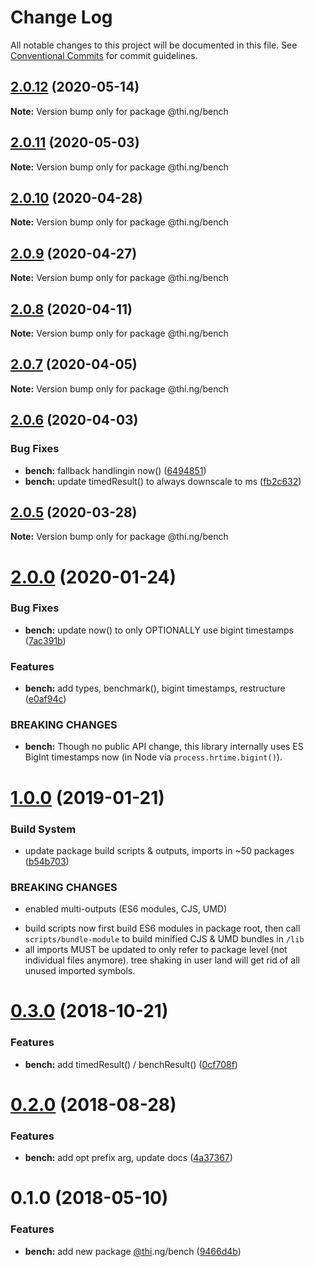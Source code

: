 # Change Log

All notable changes to this project will be documented in this file.
See [Conventional Commits](https://conventionalcommits.org) for commit guidelines.

## [2.0.12](https://github.com/thi-ng/umbrella/compare/@thi.ng/bench@2.0.11...@thi.ng/bench@2.0.12) (2020-05-14)

**Note:** Version bump only for package @thi.ng/bench





## [2.0.11](https://github.com/thi-ng/umbrella/compare/@thi.ng/bench@2.0.10...@thi.ng/bench@2.0.11) (2020-05-03)

**Note:** Version bump only for package @thi.ng/bench





## [2.0.10](https://github.com/thi-ng/umbrella/compare/@thi.ng/bench@2.0.9...@thi.ng/bench@2.0.10) (2020-04-28)

**Note:** Version bump only for package @thi.ng/bench





## [2.0.9](https://github.com/thi-ng/umbrella/compare/@thi.ng/bench@2.0.8...@thi.ng/bench@2.0.9) (2020-04-27)

**Note:** Version bump only for package @thi.ng/bench





## [2.0.8](https://github.com/thi-ng/umbrella/compare/@thi.ng/bench@2.0.7...@thi.ng/bench@2.0.8) (2020-04-11)

**Note:** Version bump only for package @thi.ng/bench





## [2.0.7](https://github.com/thi-ng/umbrella/compare/@thi.ng/bench@2.0.6...@thi.ng/bench@2.0.7) (2020-04-05)

**Note:** Version bump only for package @thi.ng/bench





## [2.0.6](https://github.com/thi-ng/umbrella/compare/@thi.ng/bench@2.0.5...@thi.ng/bench@2.0.6) (2020-04-03)


### Bug Fixes

* **bench:** fallback handlingin now() ([6494851](https://github.com/thi-ng/umbrella/commit/64948518a6412cabf53664ac9f89bac2b7ef6892))
* **bench:** update timedResult() to always downscale to ms ([fb2c632](https://github.com/thi-ng/umbrella/commit/fb2c6327358ccaf93314d2cdbfd3f8ff04becbd1))





## [2.0.5](https://github.com/thi-ng/umbrella/compare/@thi.ng/bench@2.0.4...@thi.ng/bench@2.0.5) (2020-03-28)

**Note:** Version bump only for package @thi.ng/bench





# [2.0.0](https://github.com/thi-ng/umbrella/compare/@thi.ng/bench@1.0.11...@thi.ng/bench@2.0.0) (2020-01-24)

### Bug Fixes

* **bench:** update now() to only OPTIONALLY use bigint timestamps ([7ac391b](https://github.com/thi-ng/umbrella/commit/7ac391b58b7e8b3b6fdc458d1edda6ca441d379b))

### Features

* **bench:** add types, benchmark(), bigint timestamps, restructure ([e0af94c](https://github.com/thi-ng/umbrella/commit/e0af94cfbedea46a4131ec8243f2553e49a5e644))

### BREAKING CHANGES

* **bench:** Though no public API change, this library internally
uses ES BigInt timestamps now (in Node via `process.hrtime.bigint()`).

# [1.0.0](https://github.com/thi-ng/umbrella/compare/@thi.ng/bench@0.3.1...@thi.ng/bench@1.0.0) (2019-01-21)

### Build System

* update package build scripts & outputs, imports in ~50 packages ([b54b703](https://github.com/thi-ng/umbrella/commit/b54b703))

### BREAKING CHANGES

* enabled multi-outputs (ES6 modules, CJS, UMD)

- build scripts now first build ES6 modules in package root, then call
  `scripts/bundle-module` to build minified CJS & UMD bundles in `/lib`
- all imports MUST be updated to only refer to package level
  (not individual files anymore). tree shaking in user land will get rid of
  all unused imported symbols.

# [0.3.0](https://github.com/thi-ng/umbrella/compare/@thi.ng/bench@0.2.4...@thi.ng/bench@0.3.0) (2018-10-21)

### Features

* **bench:** add timedResult() / benchResult() ([0cf708f](https://github.com/thi-ng/umbrella/commit/0cf708f))

<a name="0.2.0"></a>
# [0.2.0](https://github.com/thi-ng/umbrella/compare/@thi.ng/bench@0.1.5...@thi.ng/bench@0.2.0) (2018-08-28)

### Features

* **bench:** add opt prefix arg, update docs ([4a37367](https://github.com/thi-ng/umbrella/commit/4a37367))

<a name="0.1.0"></a>
# 0.1.0 (2018-05-10)

### Features

* **bench:** add new package [@thi](https://github.com/thi).ng/bench ([9466d4b](https://github.com/thi-ng/umbrella/commit/9466d4b))
